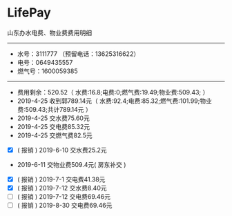 # LifePay
山东办水电费、物业费费用明细
***
* 水号：3111777 （预留电话：13625316622）
* 电号：0649435557
* 燃气号：1600059385
***
* 费用剩余：520.52（ 水费:16.8;电费:0;燃气费:19.49;物业费:509.43; ）
* 2019-4-25 收到郭789.14元（ 水费:92.4;电费:85.32;燃气费:101.99;物业费:509.43;共计789.14元 ）
* 2019-4-25 交水费75.60元
* 2019-4-25 交电费85.32元
* 2019-4-25 交燃气费82.5元
* [x] ( 报销 ) 2019-6-10 交水费25.2元
* 2019-6-11 交物业费509.4元( 房东补交 )
* [x] ( 报销 ) 2019-7-1 交电费41.38元
* [x] ( 报销 ) 2019-7-12 交水费8.40元
* [ ] ( 报销 ) 2019-7-12 交电费69.46元
* [ ] ( 报销 ) 2019-8-30 交电费69.46元
